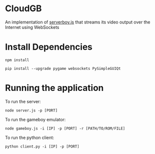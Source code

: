 # CloudGB

An implementation of [serverboy.js](https://gitlab.com/piglet-plays/serverboy.js) that streams its video output over the Internet using WebSockets

# Install Dependencies
```
npm install
```
```
pip install --upgrade pygame websockets PySimpleGUIQt
```

# Running the application
To run the server:
```
node server.js -p [PORT]
```
To run the gameboy emulator:
```
node gameboy.js -i [IP] -p [PORT] -r [PATH/TO/ROM/FILE]
```
To run the python client:
```
python client.py -i [IP] -p [PORT]
```
